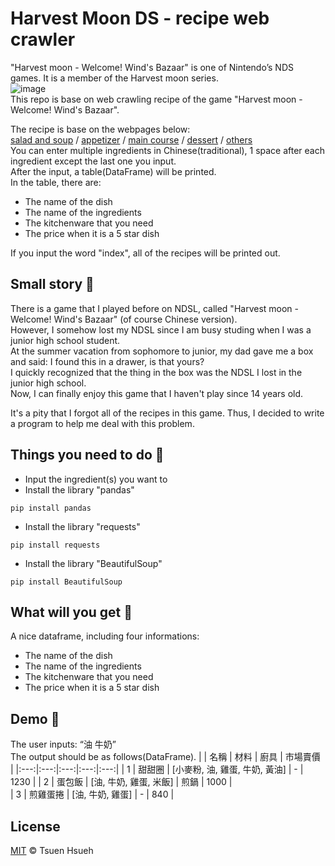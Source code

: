 # Harvest Moon DS - recipe web crawler  
"Harvest moon - Welcome! Wind's Bazaar" is one of Nintendo’s NDS games. It is a member of the Harvest moon series.  
![image](https://upload.wikimedia.org/wikipedia/en/e/e4/Harvest_Moon_DS_Grand_Bazaar_boxart.jpg)  
This repo is base on web crawling recipe of the game "Harvest moon - Welcome! Wind's Bazaar".  
  
The recipe is base on the webpages below:  
[salad and soup](https://leomoon173.pixnet.net/blog/post/6777691) / [appetizer](https://leomoon173.pixnet.net/blog/post/27331605) / [main course](https://leomoon173.pixnet.net/blog/post/6777767) / [dessert](https://leomoon173.pixnet.net/blog/post/6777940) / [others](https://leomoon173.pixnet.net/blog/post/6777982)  
You can enter multiple ingredients in Chinese(traditional), 1 space after each ingredient except the last one you input.  
After the input, a table(DataFrame) will be printed.  
In the table, there are:  
* The name of the dish  
* The name of the ingredients  
* The kitchenware that you need  
* The price when it is a 5 star dish  
  
If you input the word "index", all of the recipes will be printed out.  
  
## Small story :speech_balloon:  
There is a game that I played before on NDSL, called "Harvest moon - Welcome! Wind's Bazaar" (of course Chinese version).  
However, I somehow lost my NDSL since I am busy studing when I was a junior high school student.  
At the summer vacation from sophomore to junior, my dad gave me a box and said: I found this in a drawer, is that yours?  
I quickly recognized that the thing in the box was the NDSL I lost in the junior high school.  
Now, I can finally enjoy this game that I haven't play since 14 years old.  
  
It's a pity that I forgot all of the recipes in this game. Thus, I decided to write a program to help me deal with this problem.  
  
## Things you need to do :open_book:
* Input the ingredient(s) you want to
* Install the library "pandas"
```
pip install pandas
```
* Install the library "requests"
```
pip install requests
```
* Install the library "BeautifulSoup"
```
pip install BeautifulSoup
```
  
## What will you get :icecream:
A nice dataframe, including four informations:
* The name of the dish  
* The name of the ingredients  
* The kitchenware that you need  
* The price when it is a 5 star dish  
  
## Demo :eyes:  
The user inputs: “油 牛奶”  
The output should be as follows(DataFrame). 
|   | 名稱 | 材料 | 廚具 | 市場賣價 |
|:---:|:---:|:---:|:---:|:---:|
| 1 | 甜甜圈 | [小麥粉, 油, 雞蛋, 牛奶, 黃油] | - | 1230 | 
| 2 | 蛋包飯 | [油, 牛奶, 雞蛋, 米飯] | 煎鍋 | 1000 |  
| 3 | 煎雞蛋捲 | [油, 牛奶, 雞蛋] | - | 840 |  

## License
[MIT](LICENSE) © Tsuen Hsueh
